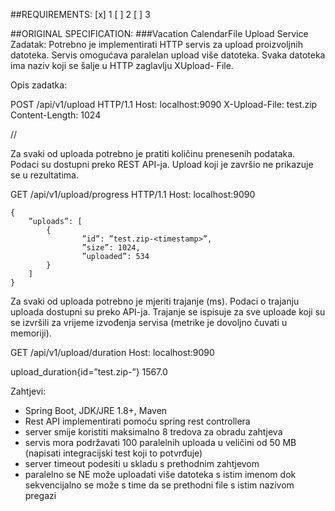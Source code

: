 ##REQUIREMENTS: 
[x] 1
[ ] 2
[ ] 3

##ORIGINAL SPECIFICATION:
###Vacation CalendarFile Upload Service
Zadatak: Potrebno je implementirati HTTP servis za upload proizvoljnih datoteka. Servis omogućava paralelan upload više datoteka. Svaka datoteka ima naziv koji se šalje u HTTP zaglavlju XUpload- File.

Opis zadatka:

POST /api/v1/upload HTTP/1.1
Host: localhost:9090
X-Upload-File: test.zip
Content-Length: 1024

//<bytes >

Za svaki od uploada potrebno je pratiti količinu prenesenih podataka. Podaci su dostupni preko
REST API-ja. Upload koji je završio ne prikazuje se u rezultatima.

GET /api/v1/upload/progress HTTP/1.1
Host: localhost:9090
```
{
	”uploads”: [
		{
				”id”: ”test.zip-<timestamp>”,
				”size”: 1024,
				”uploaded”: 534
		}
	]
}
```

Za svaki od uploada potrebno je mjeriti trajanje (ms). Podaci o trajanju uploada dostupni su
preko API-ja. Trajanje se ispisuje za sve uploade koji su se izvršili za vrijeme izvođenja servisa
(metrike je dovoljno čuvati u memoriji).

GET /api/v1/upload/duration
Host: localhost:9090

upload_duration{id=”test.zip-<timestamp>”} 1567.0

Zahtjevi:
- Spring Boot, JDK/JRE 1.8+, Maven
- Rest API implementirati pomoću spring rest controllera
- server smije koristiti maksimalno 8 tredova za obradu zahtjeva
- servis mora podržavati 100 paralelnih uploada u veličini od 50 MB (napisati integracijski test koji to potvrđuje)
- server timeout podesiti u skladu s prethodnim zahtjevom
- paralelno se NE može uploadati više datoteka s istim imenom dok sekvencijalno se može s time da se prethodni file s istim nazivom pregazi
